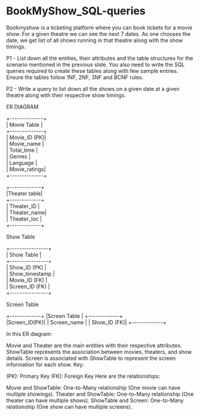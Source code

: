 # BookMyShow_SQL-queries

Bookmyshow is a ticketing platform where you can book tickets for a movie show. For a given theatre we can see the next 7 dates. As one chooses the date, we get list of all shows running in that theatre along with the show timings.

P1 - List down all the entities, their attributes and the table structures for the scenario mentioned in the previous slide. You also need to write the SQL queries required to create these tables along with few sample entries. Ensure the tables follow 1NF, 2NF, 3NF and BCNF rules.

P2 - Write a query to list down all the shows on a given date at a given theatre along with their respective show timings. 

ER DIAGRAM

+--------------+       
| Movie Table  |       
+--------------+      
| Movie_ID (PK)|     
| Movie_name   |      
| Total_time   |     
| Genres       |       
| Language     |                              
| Movie_ratings|                                      
+--------------+                                   



+-------------+     
|Theater table|     
+-------------+    
| Theater_ID  |    
| Theater_name|    
| Theater_loc |     
+-------------+     
                   

Show Table

+----------------+      
| Show  Table    |       
+----------------+          
| Show_ID (PK)   |       
| Show_timestamp |      
| Movie_ID (FK)  |      
| Screen_ID (FK) |       
+----------------+   

Screen Table

 +-------------+
 |Screen Table |
 +-------------+   
 |Screen_ID(PK)|
 | Screen_name |
 | Show_ID (FK)|
 +-------------+

 
In this ER diagram:

Movie and Theater are the main entities with their respective attributes.
ShowTable represents the association between movies, theaters, and show details.
Screen is associated with ShowTable to represent the screen information for each show.
Key:

(PK): Primary Key
(FK): Foreign Key
Here are the relationships:

Movie and ShowTable: One-to-Many relationship (One movie can have multiple showings).
Theater and ShowTable: One-to-Many relationship (One theater can have multiple shows).
ShowTable and Screen: One-to-Many relationship (One show can have multiple screens).
